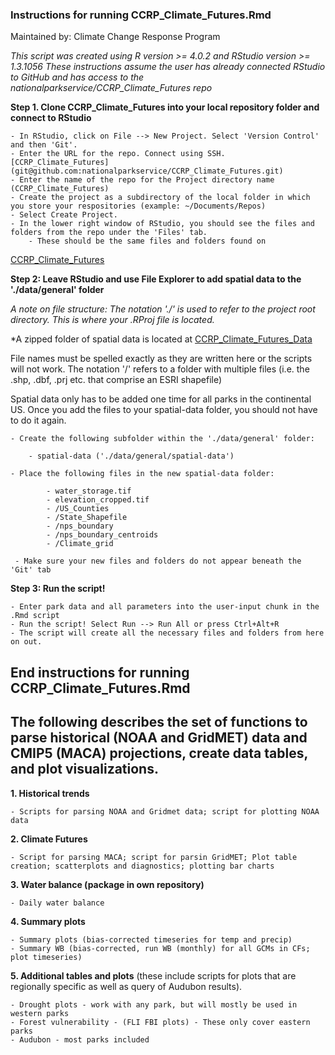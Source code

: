 

### Instructions for running CCRP_Climate_Futures.Rmd

Maintained by: Climate Change Response Program

*This script was created using R version >= 4.0.2 and RStudio version >= 1.3.1056*
*These instructions assume the user has already connected RStudio to GitHub and has access to the nationalparkservice/CCRP_Climate_Futures repo*

**Step 1. Clone CCRP_Climate_Futures into your local repository folder and connect to RStudio**

    - In RStudio, click on File --> New Project. Select 'Version Control' and then 'Git'.
    - Enter the URL for the repo. Connect using SSH. [CCRP_Climate_Futures] (git@github.com:nationalparkservice/CCRP_Climate_Futures.git)
    - Enter the name of the repo for the Project directory name (CCRP_Climate_Futures)
    - Create the project as a subdirectory of the local folder in which you store your respositories (example: ~/Documents/Repos)
    - Select Create Project. 
    - In the lower right window of RStudio, you should see the files and folders from the repo under the 'Files' tab. 
        - These should be the same files and folders found on 
[CCRP_Climate_Futures](https://github.com/nationalparkservice/CCRP_Climate_Futures)


**Step 2: Leave RStudio and use File Explorer to add spatial data to the './data/general' folder**

*A note on file structure: The notation './' is used to refer to the project root directory. This is where your .RProj file is located.*

*A zipped folder of spatial data is located at [CCRP_Climate_Futures_Data](https://doimspp.sharepoint.com/sites/NPS-CCRP-FCScienceAdaptation/Shared%20Documents/Forms/AllItems.aspx?newTargetListUrl=%2Fsites%2FNPS%2DCCRP%2DFCScienceAdaptation%2FShared%20Documents&viewpath=%2Fsites%2FNPS%2DCCRP%2DFCScienceAdaptation%2FShared%20Documents%2FForms%2FAllItems%2Easpx&viewid=54c972dc%2D7b2e%2D4eb7%2Da737%2D42792988c0b3&id=%2Fsites%2FNPS%2DCCRP%2DFCScienceAdaptation%2FShared%20Documents%2FReproducible%20Climate%20Futures%2Fscript%20rewrites%2Fdata)

File names must be spelled exactly as they are written here or the scripts will not work. The notation '/' refers to a folder with multiple files (i.e. the .shp, .dbf, .prj etc. that comprise an ESRI shapefile)

Spatial data only has to be added one time for all parks in the continental US. Once you add the files to your spatial-data folder, you should not have to do it again. 
    
    - Create the following subfolder within the './data/general' folder:
    
        - spatial-data ('./data/general/spatial-data') 
        
    - Place the following files in the new spatial-data folder:

            - water_storage.tif 
            - elevation_cropped.tif
            - /US_Counties 
            - /State_Shapefile
            - /nps_boundary
            - /nps_boundary_centroids
            - /Climate_grid
            
     - Make sure your new files and folders do not appear beneath the 'Git' tab

                
**Step 3: Run the script!**
   
    - Enter park data and all parameters into the user-input chunk in the .Rmd script
    - Run the script! Select Run --> Run All or press Ctrl+Alt+R
    - The script will create all the necessary files and folders from here on out. 


## End instructions for running CCRP_Climate_Futures.Rmd
    

## The following describes the set of functions to parse historical (NOAA and GridMET) data and CMIP5 (MACA) projections, create data tables, and plot visualizations.

**1. Historical trends**

    - Scripts for parsing NOAA and Gridmet data; script for plotting NOAA data
    
**2. Climate Futures**

    - Script for parsing MACA; script for parsin GridMET; Plot table creation; scatterplots and diagnostics; plotting bar charts
    
**3. Water balance (package in own repository)**

    - Daily water balance
    
**4. Summary plots**

    - Summary plots (bias-corrected timeseries for temp and precip)
    - Summary WB (bias-corrected, run WB (monthly) for all GCMs in CFs; plot timeseries)
    
**5. Additional tables and plots** (these include scripts for plots that are regionally specific as well as query of Audubon results).

    - Drought plots - work with any park, but will mostly be used in western parks
    - Forest vulnerability - (FLI FBI plots) - These only cover eastern parks
    - Audubon - most parks included

